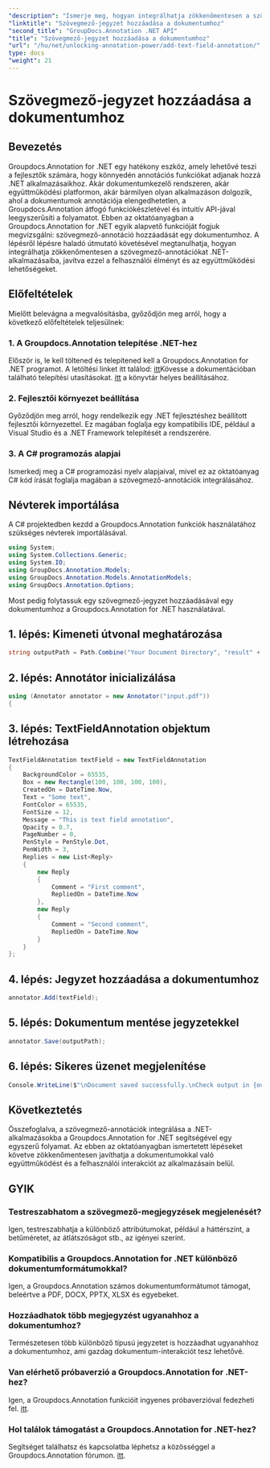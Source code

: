 ```yaml
---
"description": "Ismerje meg, hogyan integrálhatja zökkenőmentesen a szövegmező-annotációkat .NET-alkalmazásaiba a Groupdocs.Annotation for .NET segítségével."
"linktitle": "Szövegmező-jegyzet hozzáadása a dokumentumhoz"
"second_title": "GroupDocs.Annotation .NET API"
"title": "Szövegmező-jegyzet hozzáadása a dokumentumhoz"
"url": "/hu/net/unlocking-annotation-power/add-text-field-annotation/"
type: docs
"weight": 21
---
```


# Szövegmező-jegyzet hozzáadása a dokumentumhoz

## Bevezetés
Groupdocs.Annotation for .NET egy hatékony eszköz, amely lehetővé teszi a fejlesztők számára, hogy könnyedén annotációs funkciókat adjanak hozzá .NET alkalmazásaikhoz. Akár dokumentumkezelő rendszeren, akár együttműködési platformon, akár bármilyen olyan alkalmazáson dolgozik, ahol a dokumentumok annotációja elengedhetetlen, a Groupdocs.Annotation átfogó funkciókészletével és intuitív API-jával leegyszerűsíti a folyamatot.
Ebben az oktatóanyagban a Groupdocs.Annotation for .NET egyik alapvető funkcióját fogjuk megvizsgálni: szövegmező-annotáció hozzáadását egy dokumentumhoz. A lépésről lépésre haladó útmutató követésével megtanulhatja, hogyan integrálhatja zökkenőmentesen a szövegmező-annotációkat .NET-alkalmazásaiba, javítva ezzel a felhasználói élményt és az együttműködési lehetőségeket.
## Előfeltételek
Mielőtt belevágna a megvalósításba, győződjön meg arról, hogy a következő előfeltételek teljesülnek:
### 1. A Groupdocs.Annotation telepítése .NET-hez
Először is, le kell töltened és telepítened kell a Groupdocs.Annotation for .NET programot. A letöltési linket itt találod: [itt](https://releases.groupdocs.com/annotation/net/)Kövesse a dokumentációban található telepítési utasításokat. [itt](https://tutorials.groupdocs.com/annotation/net/) a könyvtár helyes beállításához.
### 2. Fejlesztői környezet beállítása
Győződjön meg arról, hogy rendelkezik egy .NET fejlesztéshez beállított fejlesztői környezettel. Ez magában foglalja egy kompatibilis IDE, például a Visual Studio és a .NET Framework telepítését a rendszerére.
### 3. A C# programozás alapjai
Ismerkedj meg a C# programozási nyelv alapjaival, mivel ez az oktatóanyag C# kód írását foglalja magában a szövegmező-annotációk integrálásához.

## Névterek importálása
A C# projektedben kezdd a Groupdocs.Annotation funkciók használatához szükséges névterek importálásával.
```csharp
using System;
using System.Collections.Generic;
using System.IO;
using GroupDocs.Annotation.Models;
using GroupDocs.Annotation.Models.AnnotationModels;
using GroupDocs.Annotation.Options;
```

Most pedig folytassuk egy szövegmező-jegyzet hozzáadásával egy dokumentumhoz a Groupdocs.Annotation for .NET használatával.
## 1. lépés: Kimeneti útvonal meghatározása
```csharp
string outputPath = Path.Combine("Your Document Directory", "result" + Path.GetExtension("input.pdf"));
```
## 2. lépés: Annotátor inicializálása
```csharp
using (Annotator annotator = new Annotator("input.pdf"))
{
```
## 3. lépés: TextFieldAnnotation objektum létrehozása
```csharp
TextFieldAnnotation textField = new TextFieldAnnotation
{
    BackgroundColor = 65535,
    Box = new Rectangle(100, 100, 100, 100),
    CreatedOn = DateTime.Now,
    Text = "Some text",
    FontColor = 65535,
    FontSize = 12,
    Message = "This is text field annotation",
    Opacity = 0.7,
    PageNumber = 0,
    PenStyle = PenStyle.Dot,
    PenWidth = 3,
    Replies = new List<Reply>
    {
        new Reply
        {
            Comment = "First comment",
            RepliedOn = DateTime.Now
        },
        new Reply
        {
            Comment = "Second comment",
            RepliedOn = DateTime.Now
        }
    }
};
```
## 4. lépés: Jegyzet hozzáadása a dokumentumhoz
```csharp
annotator.Add(textField);
```
## 5. lépés: Dokumentum mentése jegyzetekkel
```csharp
annotator.Save(outputPath);
```
## 6. lépés: Sikeres üzenet megjelenítése
```csharp
Console.WriteLine($"\nDocument saved successfully.\nCheck output in {outputPath}.");
```

## Következtetés
Összefoglalva, a szövegmező-annotációk integrálása a .NET-alkalmazásokba a Groupdocs.Annotation for .NET segítségével egy egyszerű folyamat. Az ebben az oktatóanyagban ismertetett lépéseket követve zökkenőmentesen javíthatja a dokumentumokkal való együttműködést és a felhasználói interakciót az alkalmazásain belül.
## GYIK
### Testreszabhatom a szövegmező-megjegyzések megjelenését?
Igen, testreszabhatja a különböző attribútumokat, például a háttérszínt, a betűméretet, az átlátszóságot stb., az igényei szerint.
### Kompatibilis a Groupdocs.Annotation for .NET különböző dokumentumformátumokkal?
Igen, a Groupdocs.Annotation számos dokumentumformátumot támogat, beleértve a PDF, DOCX, PPTX, XLSX és egyebeket.
### Hozzáadhatok több megjegyzést ugyanahhoz a dokumentumhoz?
Természetesen több különböző típusú jegyzetet is hozzáadhat ugyanahhoz a dokumentumhoz, ami gazdag dokumentum-interakciót tesz lehetővé.
### Van elérhető próbaverzió a Groupdocs.Annotation for .NET-hez?
Igen, a Groupdocs.Annotation funkcióit ingyenes próbaverzióval fedezheti fel. [itt](https://releases.groupdocs.com/).
### Hol találok támogatást a Groupdocs.Annotation for .NET-hez?
Segítséget találhatsz és kapcsolatba léphetsz a közösséggel a Groupdocs.Annotation fórumon. [itt](https://forum.groupdocs.com/c/annotation/10).